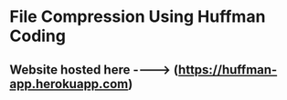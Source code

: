 # File Compression Using Huffman Coding

## Website hosted here ----> (https://huffman-app.herokuapp.com)
